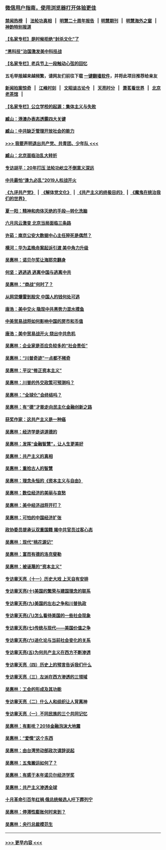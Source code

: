 ### [微信用户指南，使用浏览器打开体验更佳](https://github.com/gfw-breaker/banned-news1/blob/master/indexes/wechat-guide.md?t=0)
#### [禁闻热榜](热点新闻.md?t=0)  &nbsp;&nbsp;|&nbsp;&nbsp; [法轮功真相](https://github.com/gfw-breaker/truth/blob/master/README.md?t=0) &nbsp;&nbsp;|&nbsp;&nbsp; [明慧二十周年报告](https://github.com/gfw-breaker/mh-reports/blob/master/README.md?t=0) &nbsp;&nbsp;|&nbsp;&nbsp;[明慧期刊](https://github.com/gfw-breaker/mh-qikan) &nbsp;&nbsp;|&nbsp;&nbsp; [明慧海外之窗](https://github.com/gfw-breaker/mh-news/blob/master/README.md?t=0) &nbsp;&nbsp;|&nbsp;&nbsp; [神韵特别报道](https://github.com/gfw-breaker/mh-news/blob/master/shenyun.md?t=0)
#### [【名家专栏】是时候拒绝“封杀文化”了](../pages/nsc423/n11814093.md?t=02171222) 
#### [“黑科技”治国激发美中科技战](../pages/nsc423/n11638056.md?t=02171222) 
#### [【名家专栏】老兵节上一段触动心弦的回忆](../pages/nsc423/n11646016.md?t=02171222) 
#### 五毛举报越来越频繁，请网友们前往下载 [一键翻墙软件](https://github.com/gfw-breaker/ssr-accounts)，并将此项目推荐给亲友
#### [新闻拍案惊奇](https://github.com/gfw-breaker/banned-news1/blob/master/pages/link4.md) &nbsp;&nbsp;|&nbsp;&nbsp; [江峰时刻](https://github.com/gfw-breaker/banned-news1/blob/master/pages/link4.md) &nbsp;&nbsp;|&nbsp;&nbsp; [文昭谈古论今](https://github.com/gfw-breaker/banned-news1/blob/master/pages/link4.md) &nbsp;&nbsp;|&nbsp;&nbsp; [天亮时分](https://github.com/gfw-breaker/banned-news1/blob/master/pages/link4.md) &nbsp;&nbsp;|&nbsp;&nbsp; [萧茗看世界](https://github.com/gfw-breaker/banned-news1/blob/master/pages/link4.md) &nbsp;&nbsp;|&nbsp;&nbsp; [北京老茶馆](https://github.com/gfw-breaker/banned-news1/blob/master/pages/link4.md) &nbsp;&nbsp;|&nbsp;&nbsp; 
#### [【名家专栏】公立学校的起源：集体主义与失败](../pages/nsc423/n11601833.md?t=02171222) 
#### [臧山：港澳办表态透露四大关键](../pages/nsc423/n11421628.md?t=02171222) 
#### [臧山：中共缺乏管理开放社会的能力](../pages/nsc423/n11407457.md?t=02171222) 
#### [>>> 我要声明退出共产党、共青团、少年队 <<<](https://github.com/begood0513/goodnews/blob/master/quit/letter.md) 
#### [臧山：北京面临治乱大转折](../pages/nsc423/n11406895.md?t=02171222) 
#### [专访胡平：20年打压 法轮功屹立不倒意义深远](../pages/nsc423/n11398800.md?t=02171222) 
#### [中共最怕“逢九必乱”2019人权战开火](../pages/nsc423/n11385248.md?t=02171222) 
#### [《九评共产党》](https://github.com/begood0513/9ping.md/blob/master/README.md) &nbsp;|&nbsp; [《解体党文化》](../../../../jtdwh.md/blob/master/README.md)  &nbsp;|&nbsp; [《共产主义的终极目的》](../../../../gczydzjmd.md/blob/master/README.md) &nbsp;|&nbsp; [《魔鬼在统治我们的世界》](../../../../mgztzwmdsj.md/blob/master/README.md) 
#### [夏一阳：精神和肉体灭绝的手段—转化洗脑](../pages/nsc423/n11368250.md?t=02171222) 
#### [六月风云激变 北京当局面临三条路](../pages/nsc423/n11313668.md?t=02171222) 
#### [许茹：南京公安大数据中心主任猝死是偶然？](../pages/nsc423/n11064744.md?t=02171222) 
#### [横河：华为孟晚舟案起诉引渡 美中角力升级](../pages/nsc423/n11027230.md?t=02171222) 
#### [吴惠林：诺贝尔奖让海耶克翻身](../pages/nsc423/n10890049.md?t=02171222) 
#### [何坚：逃逃逃 逃离中国与逃离中共](../pages/nsc423/n10592891.md?t=02171222) 
#### [吴惠林：“商战”何时了？](../pages/nsc423/n10573558.md?t=02171222) 
#### [从网贷爆雷到股灾 中国人的钱何处可逃](../pages/nsc423/n10572800.md?t=02171222) 
#### [唐浩：美中交火 隐现中共黑势力混水摸鱼](../pages/nsc423/n10544040.md?t=02171222) 
#### [中美贸易战将如何影响中国的房市和币值](../pages/nsc423/n10543697.md?t=02171222) 
#### [唐浩：美中贸易战开火 烧出中共危机](../pages/nsc423/n10540126.md?t=02171222) 
#### [吴惠林：企业家是否应负较多的“社会责任”](../pages/nsc423/n10535022.md?t=02171222) 
#### [吴惠林：“川普奇迹”一点都不稀奇](../pages/nsc423/n10512808.md?t=02171222) 
#### [吴惠林：平议“修正资本主义”](../pages/nsc423/n10495724.md?t=02171222) 
#### [吴惠林：川普的外交政策可预测吗？](../pages/nsc423/n10462387.md?t=02171222) 
#### [吴惠林：“全球化”会终结吗？](../pages/nsc423/n10452838.md?t=02171222) 
#### [吴惠林：有“德”才能走向民主化金融创新之路](../pages/nsc423/n10432292.md?t=02171222) 
#### [获奖作家：这共产主义是一种癌](../pages/nsc423/n10431541.md?t=02171222) 
#### [吴惠林：经济学是讲道德的](../pages/nsc423/n10398014.md?t=02171222) 
#### [吴惠林：发挥“金融智慧”，让人生更美好](../pages/nsc423/n10375019.md?t=02171222) 
#### [吴惠林：共产主义的真相](../pages/nsc423/n10351394.md?t=02171222) 
#### [吴惠林：重拾古人的智慧](../pages/nsc423/n10337691.md?t=02171222) 
#### [吴惠林：理念永恒的《资本主义与自由》](../pages/nsc423/n10316274.md?t=02171222) 
#### [吴惠林：数位经济的美丽与哀愁](../pages/nsc423/n10292946.md?t=02171222) 
#### [吴惠林：美中经济战将开打？](../pages/nsc423/n10258825.md?t=02171222) 
#### [吴惠林：可怕的中国经济扩张](../pages/nsc423/n10219147.md?t=02171222) 
#### [政协委员提承认双重国籍 揭中共官员过客心态](../pages/nsc423/n10208809.md?t=02171222) 
#### [吴惠林：现代“桃花源记”](../pages/nsc423/n10185234.md?t=02171222) 
#### [吴惠林：富而有德的洛克斐勒](../pages/nsc423/n10142264.md?t=02171222) 
#### [吴惠林：被诬蔑的“资本主义”](../pages/nsc423/n10124816.md?t=02171222) 
#### [专访章天亮（十一）历史大戏 上天自有安排](../pages/nsc423/n10094905.md?t=02171222) 
#### [专访章天亮(十)美国的繁荣与建国理念的联系](../pages/nsc423/n10094899.md?t=02171222) 
#### [专访章天亮(九)美国的左右之争和川普执政](../pages/nsc423/n10094889.md?t=02171222) 
#### [专访章天亮(八)怎么看待美国的一些社会现象](../pages/nsc423/n10094857.md?t=02171222) 
#### [专访章天亮(七)传统与现代——美国价值之争](../pages/nsc423/n10093140.md?t=02171222) 
#### [专访章天亮(六)进化论与当前社会变化的关系](../pages/nsc423/n10092036.md?t=02171222) 
#### [专访章天亮(五)为何共产主义在西方不断渗透](../pages/nsc423/n10083620.md?t=02171222) 
#### [专访章天亮（四）历史上的预言告诉我们什么](../pages/nsc423/n10083606.md?t=02171222) 
#### [专访章天亮（三）左派在西方渗透的三领域](../pages/nsc423/n10081115.md?t=02171222) 
#### [吴惠林：工会的形成及其功能](../pages/nsc423/n10080633.md?t=02171222) 
#### [专访章天亮（二）什么人和组织让人背离神](../pages/nsc423/n10076637.md?t=02171222) 
#### [专访章天亮（一）不同民族的三个共同记忆](../pages/nsc423/n10074188.md?t=02171222) 
#### [吴惠林：有影呒？2018金融泡沫大地震](../pages/nsc423/n10040534.md?t=02171222) 
#### [吴惠林：“爱情”这个东西](../pages/nsc423/n10019423.md?t=02171222) 
#### [吴惠林：由台湾劳动部政次请辞说起](../pages/nsc423/n9979679.md?t=02171222) 
#### [吴惠林：五鬼搬运如何了？](../pages/nsc423/n9925338.md?t=02171222) 
#### [吴惠林：有感于本年诺贝尔经济学奖](../pages/nsc423/n9871883.md?t=02171222) 
#### [吴惠林：共产主义渗透全球](../pages/nsc423/n9812748.md?t=02171222) 
#### [十月革命引百年红祸 俄总统候选人吁下葬列宁](../pages/nsc423/n9810182.md?t=02171222) 
#### [吴惠林：停滞性膨胀何时来到？](../pages/nsc423/n9764136.md?t=02171222) 
#### [吴惠林：央行总裁模范生](../pages/nsc423/n9728134.md?t=02171222) 

----
#### [ >>> 更早内容 <<< ](../indexes/nsc423-earlier.md)
